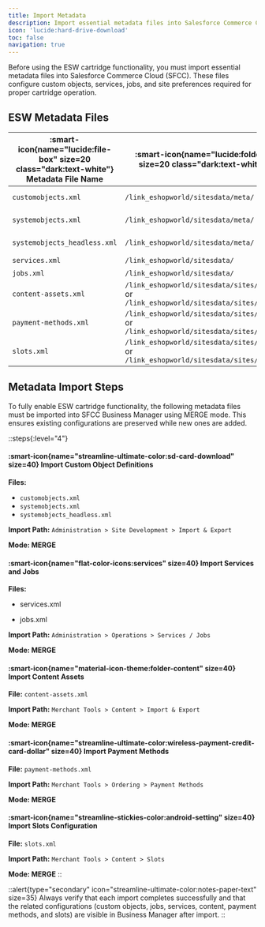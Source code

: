 ```yaml
---
title: Import Metadata
description: Import essential metadata files into Salesforce Commerce Cloud (SFCC)
icon: 'lucide:hard-drive-download'
toc: false
navigation: true
---
```


Before using the ESW cartridge functionality, you must import essential metadata files into Salesforce Commerce Cloud (SFCC). These files configure custom objects, services, jobs, and site preferences required for proper cartridge operation.

## ESW Metadata Files

| :smart-icon{name="lucide:file-box" size=20 class="dark:text-white"} **Metadata File Name** | :smart-icon{name="lucide:folder-open" size=20 class="dark:text-white"} **Path** | :smart-icon{name="lucide:file-text" size=20 class="dark:text-white"} **Description** |
|---|---|---|
| `customobjects.xml` | `/link_eshopworld/sitesdata/meta/` | ESW custom objects for SG, SFRA, Headless |
| `systemobjects.xml` | `/link_eshopworld/sitesdata/meta/` | ESW system objects for SG, SFRA, Headless |
| `systemobjects_headless.xml` | `/link_eshopworld/sitesdata/meta/` | ESW system objects for Headless |
| `services.xml` | `/link_eshopworld/sitesdata/` | ESW services |
| `jobs.xml` | `/link_eshopworld/sitesdata/` | ESW jobs |
| `content-assets.xml` | `/link_eshopworld/sitesdata/sites/SiteGenesis`<br>or<br>`/link_eshopworld/sitesdata/sites/RefArch` | ESW content assets |
| `payment-methods.xml` | `/link_eshopworld/sitesdata/sites/SiteGenesis`<br>or<br>`/link_eshopworld/sitesdata/sites/RefArch` | ESW payment methods |
| `slots.xml` | `/link_eshopworld/sitesdata/sites/SiteGenesis`<br>or<br>`/link_eshopworld/sitesdata/sites/RefArch` | ESW slots |


## Metadata Import Steps

To fully enable ESW cartridge functionality, the following metadata files must be imported into SFCC Business Manager using MERGE mode. This ensures existing configurations are preserved while new ones are added.

::steps{:level="4"}
  #### :smart-icon{name="streamline-ultimate-color:sd-card-download" size=40}  Import Custom Object Definitions

  **Files:**
   - `customobjects.xml`
   - `systemobjects.xml`
   - `systemobjects_headless.xml`

  **Import Path:** `Administration > Site Development > Import & Export`

   **Mode: MERGE**


  #### :smart-icon{name="flat-color-icons:services" size=40}  Import Services and Jobs
  
  **Files:**

  - services.xml

  - jobs.xml

  **Import Path:** `Administration > Operations > Services / Jobs`

  **Mode: MERGE**

  #### :smart-icon{name="material-icon-theme:folder-content" size=40}  Import Content Assets

  **File:** `content-assets.xml`

  **Import Path:** `Merchant Tools > Content > Import & Export`

  **Mode: MERGE**

  #### :smart-icon{name="streamline-ultimate-color:wireless-payment-credit-card-dollar" size=40} Import Payment Methods

  **File:** `payment-methods.xml`

  **Import Path:** `Merchant Tools > Ordering > Payment Methods`

  **Mode: MERGE**

  #### :smart-icon{name="streamline-stickies-color:android-setting" size=40} Import Slots Configuration

  **File:** `slots.xml`

  **Import Path:** `Merchant Tools > Content > Slots`

  **Mode: MERGE**
::

::alert{type="secondary" icon="streamline-ultimate-color:notes-paper-text" size=35}
  Always verify that each import completes successfully and that the related configurations (custom objects, jobs, services, content, payment methods, and slots) are visible in Business Manager after import.
::